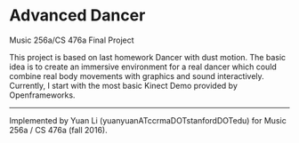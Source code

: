# Advanced Dancer
  
Music 256a/CS 476a Final Project 

This project is based on last homework Dancer with dust motion. The basic idea is to create an immersive environment for a real dancer which could combine real body movements with graphics and sound interactively. Currently, I start with the most basic Kinect Demo provided by Openframeworks. 

---

Implemented by Yuan Li (yuanyuanATccrmaDOTstanfordDOTedu) for Music 256a / CS 476a (fall 2016).
